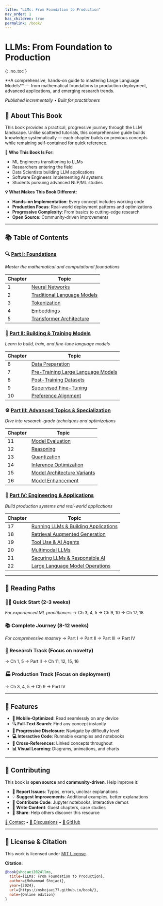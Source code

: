 ```yaml
---
title: "LLMs: From Foundation to Production"
nav_order: 1
has_children: true
permalink: /book/
---
```


# LLMs: From Foundation to Production
{: .no_toc }

<div class="code-example" markdown="1">
**A comprehensive, hands-on guide to mastering Large Language Models** — from mathematical foundations to production deployment, advanced applications, and emerging research trends.

*Published incrementally • Built for practitioners*
</div>

## 📖 About This Book

This book provides a practical, progressive journey through the LLM landscape. Unlike scattered tutorials, this comprehensive guide builds knowledge systematically — each chapter builds on previous concepts while remaining self-contained for quick reference.

**🎯 Who This Book Is For:**
- ML Engineers transitioning to LLMs
- Researchers entering the field
- Data Scientists building LLM applications
- Software Engineers implementing AI systems
- Students pursuing advanced NLP/ML studies

**💡 What Makes This Book Different:**
- **Hands-on Implementation**: Every concept includes working code
- **Production Focus**: Real-world deployment patterns and optimizations
- **Progressive Complexity**: From basics to cutting-edge research
- **Open Source**: Community-driven improvements

---

## 📚 Table of Contents

### 🔍 [Part I: Foundations](part1-foundations/)
*Master the mathematical and computational foundations*

| Chapter | Topic |
|---------|-------|
| 1 | [Neural Networks](part1-foundations/01_neural_networks.html) |
| 2 | [Traditional Language Models](part1-foundations/02_traditional_language_models.html) |
| 3 | [Tokenization](part1-foundations/03_tokenization.html) |
| 4 | [Embeddings](part1-foundations/04_embeddings.html) |
| 5 | [Transformer Architecture](part1-foundations/05_transformer_architecture.html) |

### 🧬 [Part II: Building & Training Models](part2-building-and-training/)
*Learn to build, train, and fine-tune language models*

| Chapter | Topic |
|---------|-------|
| 6 | [Data Preparation](part2-building-and-training/06_data_preparation.html) |
| 7 | [Pre-Training Large Language Models](part2-building-and-training/07_pre_training_large_language_models.html) |
| 8 | [Post-Training Datasets](part2-building-and-training/08_post_training_datasets.html) |
| 9 | [Supervised Fine-Tuning](part2-building-and-training/09_supervised_fine_tuning.html) |
| 10 | [Preference Alignment](part2-building-and-training/10_preference_alignment.html) |

### ⚙️ [Part III: Advanced Topics & Specialization](part3-advanced-topics/)
*Dive into research-grade techniques and optimizations*

| Chapter | Topic |
|---------|-------|
| 11 | [Model Evaluation](part3-advanced-topics/11_model_evaluation.html) |
| 12 | [Reasoning](part3-advanced-topics/12_reasoning.html) |
| 13 | [Quantization](part3-advanced-topics/13_quantization.html) |
| 14 | [Inference Optimization](part3-advanced-topics/14_inference_optimization.html) |
| 15 | [Model Architecture Variants](part3-advanced-topics/15_model_architecture_variants.html) |
| 16 | [Model Enhancement](part3-advanced-topics/16_model_enhancement.html) |

### 🚀 [Part IV: Engineering & Applications](part4-engineering-and-applications/)
*Build production systems and real-world applications*

| Chapter | Topic |
|---------|-------|
| 17 | [Running LLMs & Building Applications](part4-engineering-and-applications/17_running_llms_building_applications.html) |
| 18 | [Retrieval Augmented Generation](part4-engineering-and-applications/18_retrieval_augmented_generation.html) |
| 19 | [Tool Use & AI Agents](part4-engineering-and-applications/19_tool_use_ai_agents.html) |
| 20 | [Multimodal LLMs](part4-engineering-and-applications/20_multimodal_llms.html) |
| 21 | [Securing LLMs & Responsible AI](part4-engineering-and-applications/21_securing_llms_responsible_ai.html) |
| 22 | [Large Language Model Operations](part4-engineering-and-applications/22_large_language_model_operations.html) |  

---

## 🎯 Reading Paths

### 🏃‍♂️ **Quick Start** (2-3 weeks)
*For experienced ML practitioners*
→ Ch 3, 4, 5 → Ch 9, 10 → Ch 17, 18

### 📚 **Complete Journey** (8-12 weeks)  
*For comprehensive mastery*
→ Part I → Part II → Part III → Part IV

### 🔬 **Research Track** (Focus on novelty)
→ Ch 1, 5 → Part II → Ch 11, 12, 15, 16

### 🏭 **Production Track** (Focus on deployment)
→ Ch 3, 4, 5 → Ch 9 → Part IV

---

## 💫 Features

- **📱 Mobile-Optimized**: Read seamlessly on any device
- **🔍 Full-Text Search**: Find any concept instantly  
- **📖 Progressive Disclosure**: Navigate by difficulty level
- **💻 Interactive Code**: Runnable examples and notebooks
- **🔗 Cross-References**: Linked concepts throughout
- **📊 Visual Learning**: Diagrams, animations, and charts

---

## 🤝 Contributing

This book is **open source** and **community-driven**. Help improve it:

- 🐛 **Report Issues**: Typos, errors, unclear explanations
- 💡 **Suggest Improvements**: Additional examples, better explanations  
- 🔧 **Contribute Code**: Jupyter notebooks, interactive demos
- 📝 **Write Content**: Guest chapters, case studies
- 🌟 **Share**: Help others discover this resource

[📧 Contact](mailto:shojaei.dev@gmail.com) • [💬 Discussions](https://github.com/mshojaei77/mshojaei77.github.io/discussions) • [🐙 GitHub](https://github.com/mshojaei77/mshojaei77.github.io)

---

## 📄 License & Citation

This work is licensed under [MIT License](https://opensource.org/licenses/MIT).

**Citation:**
```bibtex
@book{shojaei2024llms,
  title={LLMs: From Foundation to Production},
  author={Mohammad Shojaei},
  year={2024},
  url={https://mshojaei77.github.io/book/},
  note={Online edition}
}
``` 